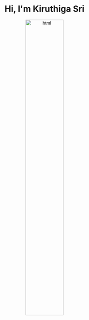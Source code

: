 <!DOCTYPE html>
<html lang="en">

<body>
    <h1 align="center">Hi, I'm Kiruthiga Sri</h1>
    <center>
        <img src="https://media1.giphy.com/media/xFkgeu7dhfgqqxJqmj/giphy.gif?cid=6c09b952l4d8narx34bpndcay3fqi54d1d05kvfhubtn7t2g&ep=v1_gifs_search&rid=giphy.gif&ct=g" alt="html" style="width:50%;"/>
    </center>
</body>
</html>

